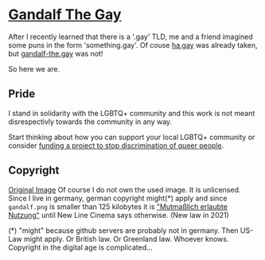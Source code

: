 # [Gandalf The Gay](gandalf-the.gay)

After I recently learned that there is a '.gay' TLD, 
me and a friend imagined some puns in the form 'something.gay'. 
Of couse [ha.gay](ha.gay) was already taken, but [gandalf-the.gay](gandalf-the.gay)
was not! 

So here we are.

## Pride
I stand in solidarity with the LGBTQ+ community and this work is not meant disrespectivly towards the community in any way. 

Start thinking about how you can support your local LGBTQ+ community or consider [funding a project to stop discrimination of queer people](https://www.google.com/search?q=lgbtq%20community%20unterst%C3%BCtzen).

## Copyright
[Original Image](https://lotr.fandom.com/wiki/Gandalf?file=Gandalf_the_Grey.jpg)
Of course I do not own the used image. It is unlicensed. 
Since I live in germany, german copyright might(*) apply and
since `gandalf.png` is smaller than 125 kilobytes
it is ["Mutmaßlich erlaubte Nutzung"](https://www.bgbl.de/xaver/bgbl/start.xav?startbk=Bundesanzeiger_BGBl&jumpTo=bgbl121s1204.pdf#__bgbl__%2F%2F*%5B%40attr_id%3D%27bgbl121s1204.pdf%27%5D__1626902599893) until 
New Line Cinema says otherwise. (New law in 2021)

(*) "might" because github servers are probably not in germany. Then US-Law might apply. Or British law. Or Greenland law. Whoever knows. 
Copyright in the digital age is complicated...


